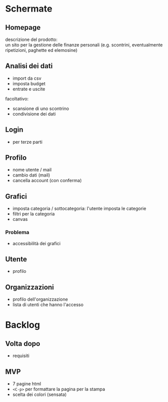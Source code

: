 # Schermate

## Homepage

descrizione del prodotto:  
un sito per la gestione delle finanze personali (e.g. scontrini, eventualmente 
ripetizioni, paghette ed elemosine)

## Analisi dei dati
- import da csv
- imposta budget
- entrate e uscite

facoltativo:
- scansione di uno scontrino
- condivisione dei dati

## Login
- per terze parti

## Profilo
- nome utente / mail
- cambio dati (mail)
- cancella account (con conferma)

## Grafici
- imposta categoria / sottocategoria: l'utente imposta le categorie
- filtri per la categoria
- canvas

### Problema
- accessibilità dei grafici

## Utente
- profilo

## Organizzazioni
- profilo dell'organizzazione
- lista di utenti che hanno l'accesso


# Backlog

## Volta dopo
- requisiti


## MVP

- 7 pagine html
- ``<C-p>`` per formattare la pagina per la stampa
- scelta dei colori (sensata)

